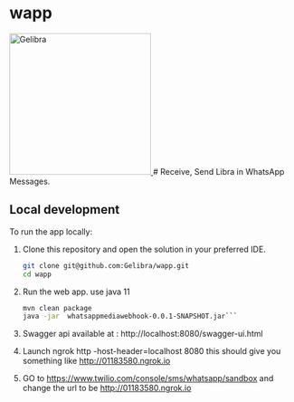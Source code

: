 # wapp
<a href="https://github.com/Gelibra">
  <img src="https://avatars0.githubusercontent.com/u/56204628?s=200&v=4" alt="Gelibra" width="250" />
</a>
# Receive, Send Libra in WhatsApp Messages. 

## Local development

To run the app locally:

1. Clone this repository and open the solution in your preferred IDE.

   ```bash
   git clone git@github.com:Gelibra/wapp.git
   cd wapp
   ```

1. Run the web app.
use java 11
   ```bash
   mvn clean package
   java -jar  whatsappmediawebhook-0.0.1-SNAPSHOT.jar```

1. Swagger api available at : http://localhost:8080/swagger-ui.html
   
1. Launch ngrok http -host-header=localhost 8080
this should give you something like http://01183580.ngrok.io

1. GO to https://www.twilio.com/console/sms/whatsapp/sandbox
and change the url to be http://01183580.ngrok.io
